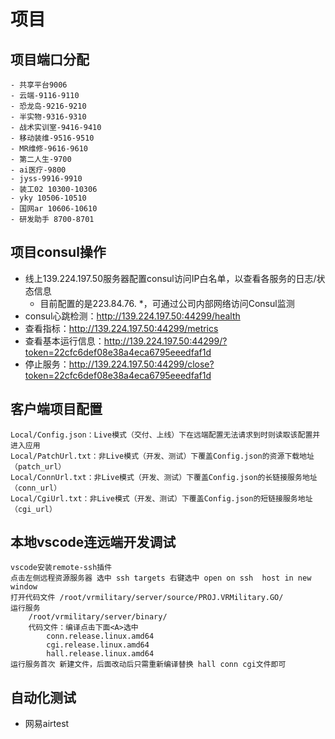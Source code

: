 # 项目

## 项目端口分配
```纯文本
- 共享平台9006
- 云端-9116-9110
- 恐龙岛-9216-9210
- 半实物-9316-9310
- 战术实训室-9416-9410
- 移动装维-9516-9510
- MR维修-9616-9610
- 第二人生-9700
- ai医疗-9800
- jyss-9916-9910
- 装工02 10300-10306
- yky 10506-10510
- 国网ar 10606-10610
- 研发助手 8700-8701
```

## 项目consul操作
- 线上139.224.197.50服务器配置consul访问IP白名单，以查看各服务的日志/状态信息
  - 目前配置的是223.84.76. \*，可通过公司内部网络访问Consul监测
- consul心跳检测：http://139.224.197.50:44299/health
- 查看指标：http://139.224.197.50:44299/metrics
- 查看基本运行信息：http://139.224.197.50:44299/?token=22cfc6def08e38a4eca6795eeedfaf1d
- 停止服务：http://139.224.197.50:44299/close?token=22cfc6def08e38a4eca6795eeedfaf1d


## 客户端项目配置
```纯文本
Local/Config.json：Live模式（交付、上线）下在远端配置无法请求到时则读取该配置并进入应用
Local/PatchUrl.txt：非Live模式（开发、测试）下覆盖Config.json的资源下载地址（patch_url）
Local/ConnUrl.txt：非Live模式（开发、测试）下覆盖Config.json的长链接服务地址（conn_url）
Local/CgiUrl.txt：非Live模式（开发、测试）下覆盖Config.json的短链接服务地址（cgi_url）  
```

## 本地vscode连远端开发调试
```纯文本
vscode安装remote-ssh插件
点击左侧远程资源服务器 选中 ssh targets 右键选中 open on ssh  host in new window
打开代码文件 /root/vrmilitary/server/source/PROJ.VRMilitary.GO/
运行服务 
    /root/vrmilitary/server/binary/
    代码文件：编译点击下面<A>选中
        conn.release.linux.amd64 
        cgi.release.linux.amd64
        hall.release.linux.amd64
运行服务首次 新建文件，后面改动后只需重新编译替换 hall conn cgi文件即可
```

## 自动化测试
  - 网易airtest

